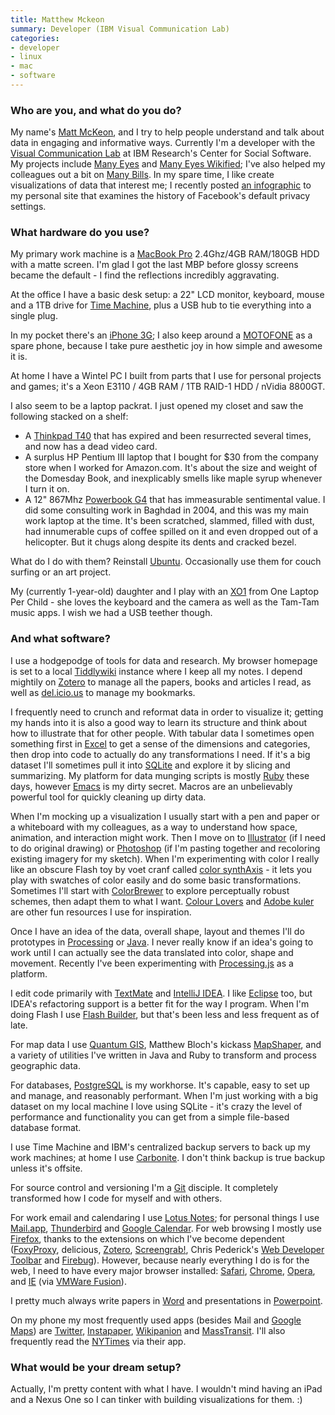 ```yaml
---
title: Matthew Mckeon
summary: Developer (IBM Visual Communication Lab)
categories:
- developer
- linux
- mac
- software
---
```


### Who are you, and what do you do?

My name's [Matt McKeon](http://www.mattmckeon.com/ "Matt's website."), and I try to help people understand and talk about data in engaging and informative ways. Currently I'm a developer with the [Visual Communication Lab](http://www.research.ibm.com/visual/ "IBM's Visualisation Lab.") at IBM Research's Center for Social Software. My projects include [Many Eyes](http://manyeyes.alphaworks.ibm.com/manyeyes/ "Exploring the social side of visualisations.") and [Many Eyes Wikified](http://wikified.researchlabs.ibm.com/ "A wiki supporting visualisation data."); I've also helped my colleagues out a bit on [Many Bills](http://manybills.researchlabs.ibm.com/ "Visualisation of Congressional legislation."). In my spare time, I like create visualizations of data that interest me; I recently posted [an infographic](http://mattmckeon.com/facebook-privacy/ "Matt's Facebook visualisation.") to my personal site that examines the history of Facebook's default privacy settings.

### What hardware do you use?

My primary work machine is a [MacBook Pro][macbook-pro] 2.4Ghz/4GB RAM/180GB HDD with a matte screen. I'm glad I got the last MBP before glossy screens became the default - I find the reflections incredibly aggravating.

At the office I have a basic desk setup: a 22" LCD monitor, keyboard, mouse and a 1TB drive for [Time Machine][time-machine], plus a USB hub to tie everything into a single plug.

In my pocket there's an [iPhone 3G][iphone-3g]; I also keep around a [MOTOFONE][] as a spare phone, because I take pure aesthetic joy in how simple and awesome it is. 

At home I have a Wintel PC I built from parts that I use for personal projects and games; it's a Xeon E3110 / 4GB RAM / 1TB RAID-1 HDD / nVidia 8800GT. 

I also seem to be a laptop packrat. I just opened my closet and saw the following stacked on a shelf:

* A [Thinkpad T40][thinkpad-t40] that has expired and been resurrected several times, and now has a dead video card. 
* A surplus HP Pentium III laptop that I bought for $30 from the company store when I worked for Amazon.com. It's about the size and weight of the Domesday Book, and inexplicably smells like maple syrup whenever I turn it on. 
* A 12" 867Mhz [Powerbook G4][powerbook-g4] that has immeasurable sentimental value. I did some consulting work in Baghdad in 2004, and this was my main work laptop at the time. It's been scratched, slammed, filled with dust, had innumerable cups of coffee spilled on it and even dropped out of a helicopter. But it chugs along despite its dents and cracked bezel. 

What do I do with them? Reinstall [Ubuntu][]. Occasionally use them for couch surfing or an art project. 

My (currently 1-year-old) daughter and I play with an [XO1][xo-1] from One Laptop Per Child - she loves the keyboard and the camera as well as the Tam-Tam music apps. I wish we had a USB teether though.

### And what software?

I use a hodgepodge of tools for data and research. My browser homepage is set to a local [Tiddlywiki][] instance where I keep all my notes. I depend mightily on [Zotero][] to manage all the papers, books and articles I read, as well as [del.icio.us][delicious] to manage my bookmarks. 

I frequently need to crunch and reformat data in order to visualize it; getting my hands into it is also a good way to learn its structure and think about how to illustrate that for other people. With tabular data I sometimes open something first in [Excel][] to get a sense of the dimensions and categories, then drop into code to actually do any transformations I need. If it's a big dataset I'll sometimes pull it into [SQLite][] and explore it by slicing and summarizing. My platform for data munging scripts is mostly [Ruby][] these days, however [Emacs][] is my dirty secret. Macros are an unbelievably powerful tool for quickly cleaning up dirty data. 

When I'm mocking up a visualization I usually start with a pen and paper or a whiteboard with my colleagues, as a way to understand how space, animation, and interaction might work. Then I move on to [Illustrator][] (if I need to do original drawing) or [Photoshop][] (if I'm pasting together and recoloring existing imagery for my sketch). When I'm experimenting with color I really like an obscure Flash toy by voet cranf called [color synthAxis][color-synthaxis] - it lets you play with swatches of color easily and do some basic transformations. Sometimes I'll start with [ColorBrewer][] to explore perceptually robust schemes, then adapt them to what I want. [Colour Lovers][colour-lovers] and [Adobe kuler][kuler] are other fun resources I use for inspiration. 

Once I have an idea of the data, overall shape, layout and themes I'll do prototypes in [Processing][] or [Java][]. I never really know if an idea's going to work until I can actually see the data translated into color, shape and movement. Recently I've been experimenting with [Processing.js][processing.js] as a platform. 

I edit code primarily with [TextMate][] and [IntelliJ IDEA][intellij-idea]. I like [Eclipse][] too, but IDEA's refactoring support is a better fit for the way I program. When I'm doing Flash I use [Flash Builder][flash-builder], but that's been less and less frequent as of late. 

For map data I use [Quantum GIS][qgis], Matthew Bloch's kickass [MapShaper][], and a variety of utilities I've written in Java and Ruby to transform and process geographic data.

For databases, [PostgreSQL][] is my workhorse. It's capable, easy to set up and manage, and reasonably performant. When I'm just working with a big dataset on my local machine I love using SQLite - it's crazy the level of performance and functionality you can get from a simple file-based database format. 

I use Time Machine and IBM's centralized backup servers to back up my work machines; at home I use [Carbonite][]. I don't think backup is true backup unless it's offsite. 

For source control and versioning I'm a [Git][] disciple. It completely transformed how I code for myself and with others.  

For work email and calendaring I use [Lotus Notes][lotus-notes]; for personal things I use [Mail.app][mail], [Thunderbird][] and [Google Calendar][google-calendar]. For web browsing I mostly use [Firefox][], thanks to the extensions on which I've become dependent ([FoxyProxy][], delicious, [Zotero][], [Screengrab!][screengrab], Chris Pederick's [Web Developer Toolbar][web-developer] and [Firebug][]). However, because nearly everything I do is for the web, I need to have every major browser installed: [Safari][], [Chrome][], [Opera][], and [IE][internet-explorer] (via [VMWare Fusion][vmware-fusion]).

I pretty much always write papers in [Word][] and presentations in [Powerpoint][].

On my phone my most frequently used apps (besides Mail and [Google Maps][google-maps]) are [Twitter][twitter-ios], [Instapaper][instapaper-ios], [Wikipanion][wikipanion-ios] and [MassTransit][masstransit-ios]. I'll also frequently read the [NYTimes][nytimes-ios] via their app.

### What would be your dream setup?

Actually, I'm pretty content with what I have. I wouldn't mind having an iPad and a Nexus One so I can tinker with building visualizations for them. :)

[iphone-3g]: https://en.wikipedia.org/wiki/IPhone_3G "A smartphone."
[macbook-pro]: https://www.apple.com/macbook-pro/ "A laptop."
[motofone]: https://en.wikipedia.org/wiki/Motorola_Fone "A candybar-style mobile phone."
[powerbook-g4]: https://en.wikipedia.org/wiki/PowerBook_G4 "A laptop."
[thinkpad-t40]: http://www.thinkwiki.org/wiki/Category:T40 "A 14.1 inch PC laptop."
[xo-1]: http://laptop.org/en/laptop/ "A laptop designed for children in developing countries."
[carbonite]: https://www.carbonite.com/ "An online backup service."
[chrome]: https://www.google.com/intl/en/chrome/browser/ "A WebKit-based browser, where each tab runs in its own thread."
[color-synthaxis]: http://color.cranf.net/ "A Flash-based colour palette tool."
[colorbrewer]: http://colorbrewer2.org/ "A Flash-based colour palette tool."
[colour-lovers]: https://www.colourlovers.com/ "A web community for colour palettes."
[delicious]: https://del.icio.us/ "A web service for storing and sharing bookmarks."
[eclipse]: https://www.eclipse.org/ "A flexible, open-source IDE."
[emacs]: http://www.gnu.org/software/emacs/ "A free open-source text editor."
[excel]: https://products.office.com/en-us/excel "A spreadsheet application."
[firebug]: https://getfirebug.com/ "A Firefox addon for web development."
[firefox]: https://www.mozilla.org/en-US/firefox/new/ "A cross-platform open-source web browser."
[flash-builder]: https://www.adobe.com/products/flash-builder.html "A tool for generating Flash apps via the Flex framework."
[foxyproxy]: https://getfoxyproxy.org/ "A browser extension for managing proxy servers."
[git]: https://git-scm.com/ "A version control system."
[google-calendar]: https://en.wikipedia.org/wiki/Google_Calendar "A web-based calendar client."
[google-maps]: https://www.google.com/maps/ "Web-based map tools."
[illustrator]: https://www.adobe.com/products/illustrator.html "A vector graphics editor."
[instapaper-ios]: https://www.instapaper.com/iphone "An iPhone app for reading Instapaper saved pages."
[intellij-idea]: http://www.jetbrains.com/idea/ "A developer's IDE."
[internet-explorer]: https://en.wikipedia.org/wiki/Internet_Explorer "A PC web browser."
[java]: https://www.java.com/en/ "A cross-platform compiled programming language."
[kuler]: https://en.wikipedia.org/wiki/Adobe_Kuler "A web service for generating colour palettes."
[lotus-notes]: https://en.wikipedia.org/wiki/IBM_Notes "Integrated email, calendar and IM software."
[mail]: https://en.wikipedia.org/wiki/Mail_(application) "The default Mac OS X mail client."
[mapshaper]: https://mapshaper.org/ "A web-based shapefile editor."
[masstransit-ios]: https://itunes.apple.com/app/masstransit/id328225661 "An iPhone app for tracking Boston's public transport times."
[nytimes-ios]: https://itunes.apple.com/us/app/nytimes/id284862083 "An iPhone app to grab the latest news from the newspaper."
[opera]: https://www.opera.com/ "A cross-platform web browser."
[photoshop]: https://www.adobe.com/products/photoshop.html "A bitmap image editor."
[postgresql]: https://www.postgresql.org/ "A relational database server."
[powerpoint]: https://products.office.com/en-us/powerpoint "Presentation software."
[processing.js]: http://processingjs.org/ "A port of Processing to Javascript."
[processing]: https://processing.org/ "A programming language/environment."
[qgis]: https://qgis.org/en/site/ "An open-source GIS mapping tool."
[ruby]: https://www.ruby-lang.org/en/ "An interpreted scripting language."
[safari]: https://www.apple.com/safari/ "A fast web browser."
[screengrab]: https://addons.mozilla.org/en-US/firefox/addon/screengrab/ "A Firefox extension for grabbing screenshots."
[sqlite]: http://www.sqlite.org/ "A self-contained database engine."
[textmate]: https://macromates.com/ "A text editor for the Mac."
[thunderbird]: https://www.mozilla.org/en-US/thunderbird/ "An open-source cross-platform mail client."
[tiddlywiki]: https://tiddlywiki.com/ "A wiki contained in a single HTML file."
[time-machine]: https://en.wikipedia.org/wiki/Time_Machine_(Mac_OS) "Backup software for the masses, included with Mac OS X 10.5."
[twitter-ios]: https://itunes.apple.com/app/twitter/id333903271 "A Twitter client."
[ubuntu]: https://www.ubuntu.com/ "A Unix distribution."
[vmware-fusion]: https://www.vmware.com/products/fusion.html "A PC emulator for the Mac."
[web-developer]: https://chrispederick.com/work/web-developer/ "A browser extension for web developers."
[wikipanion-ios]: http://www.wikipanion.net/ "A Wikipedia app for the iPhone."
[word]: https://products.office.com/en-us/word "A document editor."
[zotero]: https://www.zotero.org/ "A research tool."
